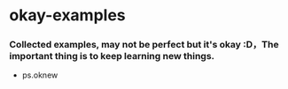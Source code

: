 # okay-examples
### Collected examples, may not be perfect but it's okay :D，The important thing is to keep learning new things.

- <groupId>ps.oknew</groupId>


